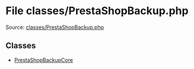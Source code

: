 File classes/PrestaShopBackup.php
=========

Source: [classes/PrestaShopBackup.php](https://github.com/PrestaShop/PrestaShop/blob/1.6.0.13/classes/PrestaShopBackup.php)


Classes
-------

* [PrestaShopBackupCore](class.PrestaShopBackupCore.md)

